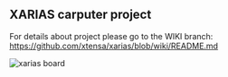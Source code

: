 ## XARIAS carputer project

For details about project please go to the WIKI branch: https://github.com/xtensa/xarias/blob/wiki/README.md

![xarias board](http://lh6.ggpht.com/xtensa/SGq03BBXCKI/AAAAAAAABiI/07IVXxMHRd0/p1150567.jpg?imgmax=720)
